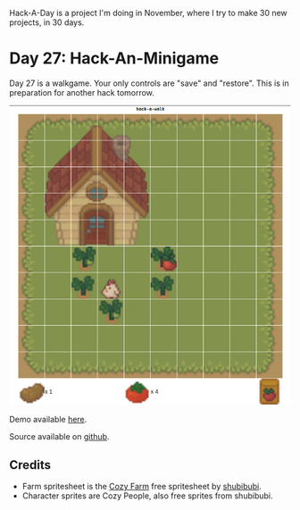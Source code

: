 Hack-A-Day is a project I'm doing in November, where I try to make 30 new projects, in 30 days.

# Day 27: Hack-An-Minigame

Day 27 is a walkgame. Your only controls are "save" and "restore". This is in preparation for another hack tomorrow.

[![Screenshot](screenshot.png)](https://tilde.za3k.com/hackaday/walk)

Demo available [here](https://tilde.za3k.com/hackaday/walk).

Source available on [github](https://github.com/za3k/day27_walk).

## Credits

- Farm spritesheet is the [Cozy Farm](https://shubibubi.itch.io/cozy-farm) free spritesheet by [shubibubi](https://shubibubi.itch.io/).
- Character sprites are Cozy People, also free sprites from shubibubi.

